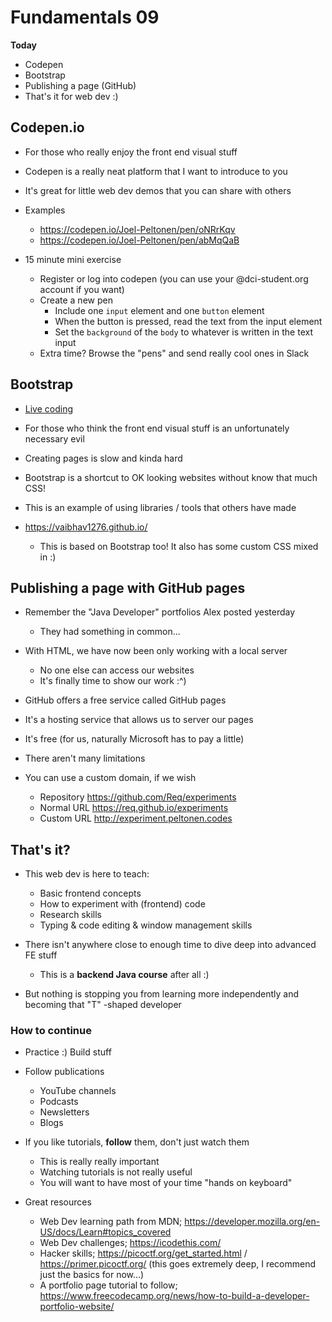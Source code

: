 # Fundamentals 09

**Today**
- Codepen
- Bootstrap
- Publishing a page (GitHub)
- That's it for web dev :)

## Codepen.io

- For those who really enjoy the front end visual stuff

- Codepen is a really neat platform that I want to introduce to you
- It's great for little web dev demos that you can share with others

- Examples
    - https://codepen.io/Joel-Peltonen/pen/oNRrKqv
    - https://codepen.io/Joel-Peltonen/pen/abMqQaB

- 15 minute mini exercise
    - Register or log into codepen (you can use your @dci-student.org account if you want)
    - Create a new pen
        - Include one `input` element and one `button` element
        - When the button is pressed, read the text from the input element
        - Set the `background` of the `body` to whatever is written in the text input
    - Extra time? Browse the "pens" and send really cool ones in Slack

## Bootstrap

- [Live coding](./01-Fundamentals-Day09-code/bootstrap.html)

- For those who think the front end visual stuff is an unfortunately necessary evil

- Creating pages is slow and kinda hard
- Bootstrap is a shortcut to OK looking websites without know that much CSS!
- This is an example of using libraries / tools that others have made

- https://vaibhav1276.github.io/
    - This is based on Bootstrap too! It also has some custom CSS mixed in :)

## Publishing a page with GitHub pages

- Remember the "Java Developer" portfolios Alex posted yesterday
    - They had something in common...

- With HTML, we have now been only working with a local server
    - No one else can access our websites
    - It's finally time to show our work :^)

- GitHub offers a free service called GitHub pages
- It's a hosting service that allows us to server our pages
- It's free (for us, naturally Microsoft has to pay a little)
- There aren't many limitations

- You can use a custom domain, if we wish
    - Repository https://github.com/Req/experiments
    - Normal URL https://req.github.io/experiments
    - Custom URL http://experiment.peltonen.codes

## That's it?

- This web dev is here to teach:
    - Basic frontend concepts
    - How to experiment with (frontend) code
    - Research skills
    - Typing & code editing & window management skills

- There isn't anywhere close to enough time to dive deep into advanced FE stuff
    - This is a **backend Java course** after all :)

- But nothing is stopping you from learning more independently and becoming that "T" -shaped developer

### How to continue

- Practice :) Build stuff

- Follow publications
    - YouTube channels
    - Podcasts
    - Newsletters
    - Blogs

- If you like tutorials, **follow** them, don't just watch them
    - This is really really important
    - Watching tutorials is not really useful
    - You will want to have most of your time "hands on keyboard"

- Great resources
    - Web Dev learning path from MDN; https://developer.mozilla.org/en-US/docs/Learn#topics_covered
    - Web Dev challenges; https://icodethis.com/
    - Hacker skills; https://picoctf.org/get_started.html / https://primer.picoctf.org/ (this goes extremely deep, I recommend just the basics for now...)
    - A portfolio page tutorial to follow; https://www.freecodecamp.org/news/how-to-build-a-developer-portfolio-website/
